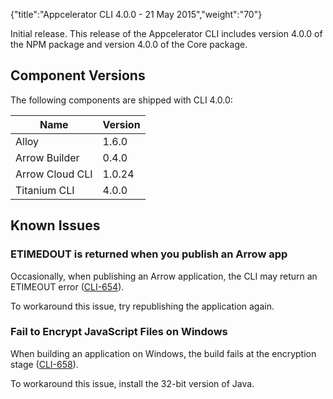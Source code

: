 {"title":"Appcelerator CLI 4.0.0 - 21 May 2015","weight":"70"}

Initial release. This release of the Appcelerator CLI includes version 4.0.0 of the NPM package and version 4.0.0 of the Core package.

## Component Versions

The following components are shipped with CLI 4.0.0:

| Name | Version |
| --- | --- |
| Alloy | 1.6.0 |
| Arrow Builder | 0.4.0 |
| Arrow Cloud CLI | 1.0.24 |
| Titanium CLI | 4.0.0 |

## Known Issues

### ETIMEDOUT is returned when you publish an Arrow app

Occasionally, when publishing an Arrow application, the CLI may return an ETIMEOUT error ([CLI-654](https://jira.appcelerator.org/browse/CLI-654)).

To workaround this issue, try republishing the application again.

### Fail to Encrypt JavaScript Files on Windows

When building an application on Windows, the build fails at the encryption stage ([CLI-658](https://jira.appcelerator.org/browse/CLI-658)).

To workaround this issue, install the 32-bit version of Java.
